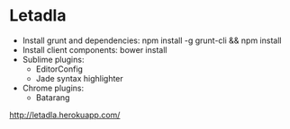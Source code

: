 Letadla
==============
- Install grunt and dependencies: npm install -g grunt-cli && npm install
- Install client components: bower install
- Sublime plugins:
	- EditorConfig
	- Jade syntax highlighter
- Chrome plugins:
	- Batarang

http://letadla.herokuapp.com/

